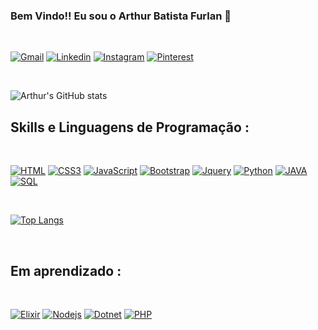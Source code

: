 
### Bem Vindo!! Eu sou o Arthur Batista Furlan 👋

<br>

[![Gmail](https://img.shields.io/badge/Gmail-D14836?style=for-the-badge&logo=gmail&logoColor=white)](mailto:arthurbfx2001)
[![Linkedin](https://img.shields.io/badge/LinkedIn-0077B5?style=for-the-badge&logo=linkedin&logoColor=white)](https://www.linkedin.com/in/arthur-batista-furlan-2001/)
[![Instagram](https://img.shields.io/badge/Instagram-E4405F?style=for-the-badge&logo=instagram&logoColor=white)](https://www.instagram.com/arthurx2001/)
[![Pinterest](https://img.shields.io/badge/Pinterest-%23E60023.svg?&style=for-the-badge&logo=Pinterest&logoColor=white)](https://pin.it/7HJL2X9)

<br>

![Arthur's GitHub stats](https://github-readme-stats.vercel.app/api?username=abfx2001&show_icons=true&theme=radical)

## Skills e Linguagens de Programação :

<BR>

[![HTML](https://img.shields.io/badge/HTML5-E34F26?style=for-the-badge&logo=html5&logoColor=white)](https://github.com/abfx2001)
[![CSS3](https://img.shields.io/badge/CSS3-1572B6?style=for-the-badge&logo=css3&logoColor=white)](https://github.com/abfx2001)
[![JavaScript](https://img.shields.io/badge/JavaScript-F7DF1E?style=for-the-badge&logo=javascript&logoColor=black)](https://github.com/abfx2001)
[![Bootstrap](https://img.shields.io/badge/Bootstrap-563D7C?style=for-the-badge&logo=bootstrap&logoColor=white)](https://github.com/abfx2001)
[![Jquery](https://img.shields.io/badge/jQuery-0769AD?style=for-the-badge&logo=jquery&logoColor=white)](https://github.com/abfx2001)
[![Python](https://img.shields.io/badge/Python-14354C?style=for-the-badge&logo=python&logoColor=white)](https://github.com/abfx2001)
[![JAVA](https://img.shields.io/badge/Java-ED8B00?style=for-the-badge&logo=java&logoColor=white)](https://github.com/abfx2001)
[![SQL](https://img.shields.io/badge/MySQL-005C84?style=for-the-badge&logo=mysql&logoColor=white)](https://github.com/abfx2001)

<br>

[![Top Langs](https://github-readme-stats.vercel.app/api/top-langs/?username=abfx2001&layout=compact)](https://github.com/abfx2001/github-readme-stats)

<br>

## Em aprendizado :

<br>

[![Elixir](https://img.shields.io/badge/Elixir-4B275F?style=for-the-badge&logo=elixir&logoColor=white)](https://github.com/abfx2001)
[![Nodejs](https://img.shields.io/badge/Node.js-43853D?style=for-the-badge&logo=node.js&logoColor=white)](https://github.com/abfx2001)
[![Dotnet](https://img.shields.io/badge/.NET-5C2D91?style=for-the-badge&logo=.net&logoColor=white)](https://github.com/abfx2001)
[![PHP](https://img.shields.io/badge/PHP-777BB4?style=for-the-badge&logo=php&logoColor=white)](https://github.com/abfx2001)
